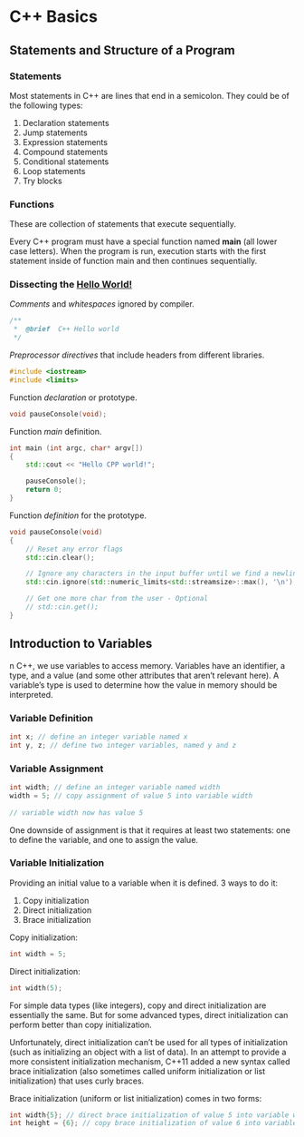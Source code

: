 
# C++ Basics


## Statements and Structure of a Program

### Statements
Most statements in C++ are lines that end in a semicolon. They could be of the following types:

1. Declaration statements
2. Jump statements
3. Expression statements
4. Compound statements
5. Conditional statements
6. Loop statements
7. Try blocks

### Functions
These are collection of statements that execute sequentially.

Every C++ program must have a special function named **main** (all lower case letters).
When the program is run, execution starts with the first statement inside of function
main and then continues sequentially.

### Dissecting the [Hello World!](../00-hello-world/hello_world.cpp)

*Comments* and *whitespaces* ignored by compiler.
```cpp
/**
 *  @brief  C++ Hello world
 */

```

*Preprocessor directives* that include headers from different libraries.
```cpp
#include <iostream>
#include <limits>
```

Function *declaration* or prototype.
```cpp
void pauseConsole(void);
```

Function *main* definition.
```cpp
int main (int argc, char* argv[])
{
    std::cout << "Hello CPP world!";

    pauseConsole();
    return 0;
}
```

Function *definition* for the prototype.
```cpp
void pauseConsole(void)
{
    // Reset any error flags
    std::cin.clear();

    // Ignore any characters in the input buffer until we find a newline
    std::cin.ignore(std::numeric_limits<std::streamsize>::max(), '\n');

    // Get one more char from the user - Optional
    // std::cin.get();
}
```


## Introduction to Variables
n C++, we use variables to access memory. Variables have an identifier, a type, and a value
(and some other attributes that aren’t relevant here). A variable’s type is used to determine
how the value in memory should be interpreted.

### Variable Definition
```cpp
int x; // define an integer variable named x
int y, z; // define two integer variables, named y and z
```

### Variable Assignment
```cpp
int width; // define an integer variable named width
width = 5; // copy assignment of value 5 into variable width
 
// variable width now has value 5
```
One downside of assignment is that it requires at least two statements: one to define the variable,
and one to assign the value.

### Variable Initialization
Providing an initial value to a variable when it is defined. 3 ways to do it:

1. Copy initialization
2. Direct initialization
3. Brace initialization

Copy initialization:
```cpp
int width = 5;
```

Direct initialization:
```cpp
int width(5);
```

For simple data types (like integers), copy and direct initialization are essentially the same.
But for some advanced types, direct initialization can perform better than copy initialization.

Unfortunately, direct initialization can’t be used for all types of initialization
(such as initializing an object with a list of data). In an attempt to provide a more consistent
initialization mechanism, C++11 added a new syntax called brace initialization (also sometimes
called uniform initialization or list initialization) that uses curly braces.

Brace initialization (uniform or list initialization) comes in two forms:
```cpp
int width{5}; // direct brace initialization of value 5 into variable width (preferred)
int height = {6}; // copy brace initialization of value 6 into variable height
```
